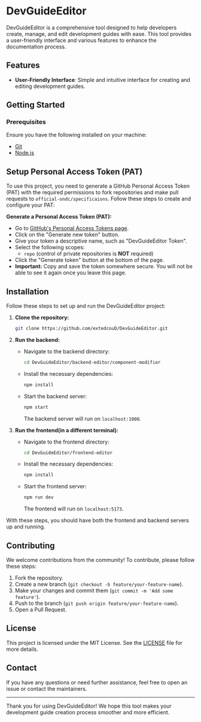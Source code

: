 # DevGuideEditor

DevGuideEditor is a comprehensive tool designed to help developers create, manage, and edit development guides with ease. This tool provides a user-friendly interface and various features to enhance the documentation process.

## Features

- **User-Friendly Interface**: Simple and intuitive interface for creating and editing development guides.

## Getting Started

### Prerequisites

Ensure you have the following installed on your machine:

- [Git](https://git-scm.com/)
- [Node.js](https://nodejs.org/)

## Setup Personal Access Token (PAT)

To use this project, you need to generate a GitHub Personal Access Token (PAT) with the required permissions to fork repositories and make pull requests to `official-ondc/specificaions`. Follow these steps to create and configure your PAT:

**Generate a Personal Access Token (PAT):**

- Go to [GitHub's Personal Access Tokens page](https://github.com/settings/tokens).
- Click on the "Generate new token" button.
- Give your token a descriptive name, such as "DevGuideEditor Token".
- Select the following scopes:
  - `repo` (control of private repositories is **NOT** required)
- Click the "Generate token" button at the bottom of the page.
- **Important:** Copy and save the token somewhere secure. You will not be able to see it again once you leave this page.

## Installation

Follow these steps to set up and run the DevGuideEditor project:

1. **Clone the repository:**

   ```sh
   git clone https://github.com/extedcouD/DevGuideEditor.git
   ```

2. **Run the backend:**

   - Navigate to the backend directory:
     ```sh
     cd DevGuideEditor/backend-editor/component-modifier
     ```
   - Install the necessary dependencies:
     ```sh
     npm install
     ```
   - Start the backend server:
     ```sh
     npm start
     ```
     The backend server will run on `localhost:1000`.

3. **Run the frontend(in a different terminal):**
   - Navigate to the frontend directory:
     ```sh
     cd DevGuideEditor/frontend-editor
     ```
   - Install the necessary dependencies:
     ```sh
     npm install
     ```
   - Start the frontend server:
     ```sh
     npm run dev
     ```
     The frontend will run on `localhost:5173`.

With these steps, you should have both the frontend and backend servers up and running.

## Contributing

We welcome contributions from the community! To contribute, please follow these steps:

1. Fork the repository.
2. Create a new branch (`git checkout -b feature/your-feature-name`).
3. Make your changes and commit them (`git commit -m 'Add some feature'`).
4. Push to the branch (`git push origin feature/your-feature-name`).
5. Open a Pull Request.


## License

This project is licensed under the MIT License. See the [LICENSE](LICENSE) file for more details.

## Contact

If you have any questions or need further assistance, feel free to open an issue or contact the maintainers.

---

Thank you for using DevGuideEditor! We hope this tool makes your development guide creation process smoother and more efficient.
